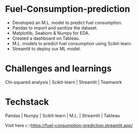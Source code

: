 # Fuel-Consumption-prediction
- Developed an M.L. model to predict fuel consumption.
- Pandas to import and sanitize the dataset.
- Matplotlib, Seaborn & Numpy for EDA.
- Created a dashboard on Tableau.
- M.L. models to predict fuel consumption using Scikit-learn.
- Streamlit to deploy our ML model.

# Challenges and learnings
Chi-squared analysis | Scikit-learn | Streamlit | Teamwork

# Techstack
Pandas | Numpy | Scikit-learn | M.L. | Streamlit | Tableau

Visit here 👉https://fuel-consumption-prediction.streamlit.app/
